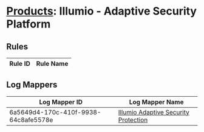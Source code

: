 # [Products](README.md): Illumio - Adaptive Security Platform

## Rules

|Rule ID|Rule Name|
|----|----|


## Log Mappers

|Log Mapper ID|Log Mapper Name|
|----|----|
|6a5649d4-170c-410f-9938-64c8afe5578e|[Illumio Adaptive Security Protection](../mappings/6a5649d4-170c-410f-9938-64c8afe5578e.md)|


